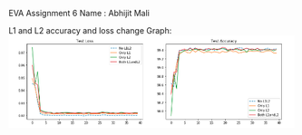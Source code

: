 EVA Assignment 6
Name : Abhijit Mali

L1 and L2 accuracy and loss change Graph:
![L1 and L2 accuracy and loss change graph](https://github.com/csharpshooter/EVA/blob/master/A6/L1L2RegularizationComparisonGraph.png)
